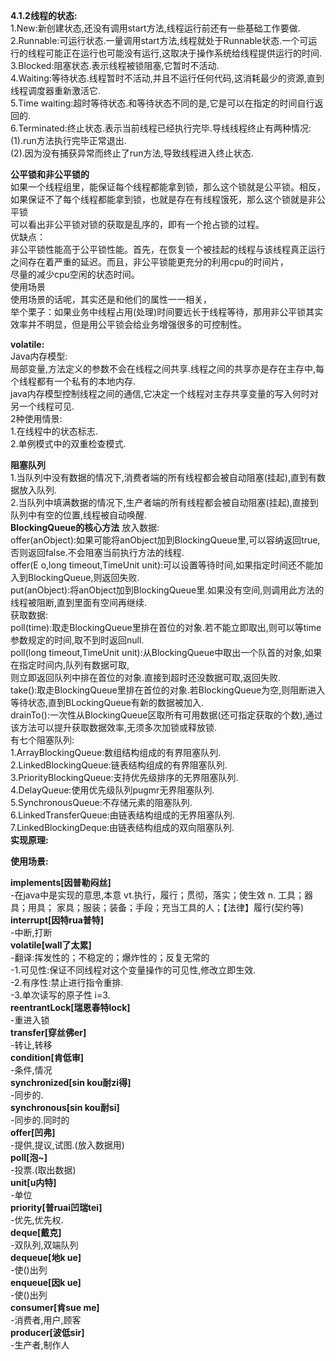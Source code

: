 **4.1.2线程的状态:**  
1.New:新创建状态,还没有调用start方法,线程运行前还有一些基础工作要做.  
2.Runnable:可运行状态.一量调用start方法,线程就处于Runnable状态.一个可运行的线程可能正在运行也可能没有运行,这取决于操作系统给线程提供运行的时间.  
3.Blocked:阻塞状态.表示线程被锁阻塞,它暂时不活动.  
4.Waiting:等待状态.线程暂时不活动,并且不运行任何代码,这消耗最少的资源,直到线程调度器重新激活它.  
5.Time waiting:超时等待状态.和等待状态不同的是,它是可以在指定的时间自行返回的.  
6.Terminated:终止状态.表示当前线程已经执行完毕.导线线程终止有两种情况:  
(1).run方法执行完毕正常退出.  
(2).因为没有捕获异常而终止了run方法,导致线程进入终止状态.

**公平锁和非公平锁的**  
如果一个线程组里，能保证每个线程都能拿到锁，那么这个锁就是公平锁。相反，如果保证不了每个线程都能拿到锁，也就是存在有线程饿死，那么这个锁就是非公平锁  
可以看出非公平锁对锁的获取是乱序的，即有一个抢占锁的过程。  
优缺点：  
非公平锁性能高于公平锁性能。首先，在恢复一个被挂起的线程与该线程真正运行之间存在着严重的延迟。而且，非公平锁能更充分的利用cpu的时间片，  
尽量的减少cpu空闲的状态时间。  
使用场景  
使用场景的话呢，其实还是和他们的属性一一相关，  
举个栗子：如果业务中线程占用(处理)时间要远长于线程等待，那用非公平锁其实效率并不明显，但是用公平锁会给业务增强很多的可控制性。  

**volatile:**  
Java内存模型:  
局部变量,方法定义的参数不会在线程之间共享.线程之间的共享亦是存在主存中,每个线程都有一个私有的本地内存.  
java内存模型控制线程之间的通信,它决定一个线程对主存共享变量的写入何时对另一个线程可见.  
2种使用情景:  
1.在线程中的状态标志.  
2.单例模式中的双重检查模式.  

**阻塞队列**  
1.当队列中没有数据的情况下,消费者端的所有线程都会被自动阻塞(挂起),直到有数据放入队列.  
2.当队列中填满数据的情况下,生产者端的所有线程都会被自动阻塞(挂起),直接到队列中有空的位置,线程被自动唤醒.  
**BlockingQueue的核心方法**
放入数据:  
offer(anObject):如果可能将anObject加到BlockingQueue里,可以容纳返回true,否则返回false.不会阻塞当前执行方法的线程.  
offer(E o,long timeout,TimeUnit unit):可以设置等待时间,如果指定时间还不能加入到BlockingQueue,则返回失败.  
put(anObject):将anObject加到BlockingQueue里.如果没有空间,则调用此方法的线程被阻断,直到里面有空间再继续.  
获取数据:  
poll(time):取走BlockingQueue里排在首位的对象.若不能立即取出,则可以等time参数规定的时间,取不到时返回null.  
poll(long timeout,TimeUnit unit):从BlockingQueue中取出一个队首的对象,如果在指定时间内,队列有数据可取,  
则立即返回队列中排在首位的对象.直接到超时还没数据可取,返回失败.  
take():取走BlockingQueue里排在首位的对象.若BlockingQueue为空,则阻断进入等待状态,直到BLockingQueue有新的数据被加入.  
drainTo():一次性从BlockingQueue区取所有可用数据(还可指定获取的个数),通过该方法可以提升获取数据效率,无须多次加锁或释放锁.  
有七个阻塞队列:  
1.ArrayBlockingQueue:数组结构组成的有界阻塞队列.  
2.LinkedBlockingQueue:链表结构组成的有界阻塞队列.  
3.PriorityBlockingQueue:支持优先级排序的无界阻塞队列.  
4.DelayQueue:使用优先级队列pugmr无界阻塞队列.  
5.SynchronousQueue:不存储元素的阻塞队列.  
6.LinkedTransferQueue:由链表结构组成的无界阻塞队列.  
7.LinkedBlockingDeque:由链表结构组成的双向阻塞队列.  
**实现原理:**  

**使用场景:**  







**implements[因普勒闷丝]**  
-在java中是实现的意思,本意 vt.执行，履行；贯彻，落实；使生效 n. 工具；器具；用具； 家具；服装；装备；手段；充当工具的人；【法律】履行(契约等)  
**interrupt[因特rua普特]**  
-中断,打断  
**volatile[wall了太累]**  
-翻译:挥发性的；不稳定的；爆炸性的；反复无常的  
-1.可见性:保证不同线程对这个变量操作的可见性,修改立即生效.  
-2.有序性:禁止进行指令重排.  
-3.单次读写的原子性 i=3.  
**reentrantLock[瑞恩春特lock]**  
-重进入锁  
**transfer[穿丝佛er]**  
-转让,转移  
**condition[肯低审]**  
-条件,情况  
**synchronized[sin kou耐zi得]**  
-同步的.  
**synchronous[sin kou耐si]**  
-同步的.同时的  
**offer[凹弗]**  
-提供,提议,试图.(放入数据用)  
**poll[泡~]**  
-投票.(取出数据)  
**unit[u内特]**  
-单位  
**priority[普ruai凹瑞tei]**  
-优先,优先权.  
**deque[戴克]**  
-双队列,双端队列  
**dequeue[地k ue]**  
-使()出列  
**enqueue[因k ue]**  
-使()出列  
**consumer[肯sue me]**  
-消费者,用户,顾客  
**producer[波低sir]**  
-生产者,制作人  